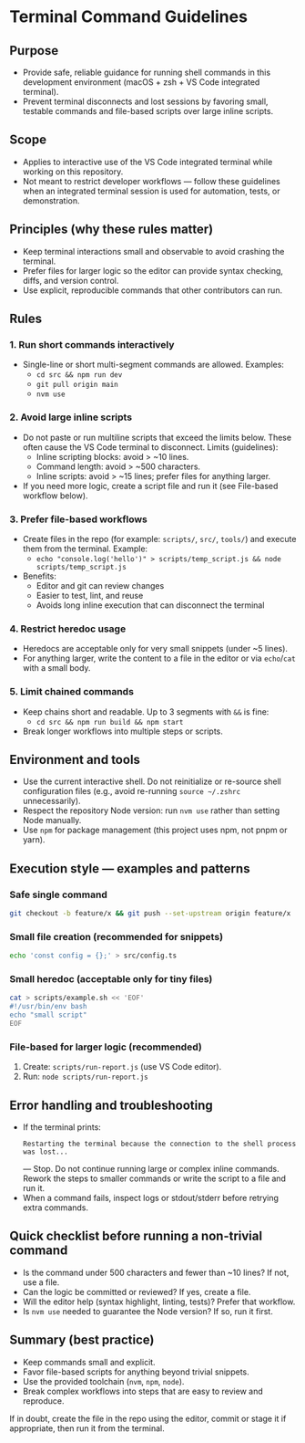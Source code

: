 # Terminal Command Guidelines

## Purpose
- Provide safe, reliable guidance for running shell commands in this development environment (macOS + zsh + VS Code integrated terminal).
- Prevent terminal disconnects and lost sessions by favoring small, testable commands and file-based scripts over large inline scripts.

## Scope
- Applies to interactive use of the VS Code integrated terminal while working on this repository.
- Not meant to restrict developer workflows — follow these guidelines when an integrated terminal session is used for automation, tests, or demonstration.

## Principles (why these rules matter)
- Keep terminal interactions small and observable to avoid crashing the terminal.
- Prefer files for larger logic so the editor can provide syntax checking, diffs, and version control.
- Use explicit, reproducible commands that other contributors can run.

## Rules

### 1. Run short commands interactively
- Single-line or short multi-segment commands are allowed.
  Examples:
  - `cd src && npm run dev`
  - `git pull origin main`
  - `nvm use`

### 2. Avoid large inline scripts
- Do not paste or run multiline scripts that exceed the limits below. These often cause the VS Code terminal to disconnect.
  Limits (guidelines):
  - Inline scripting blocks: avoid > ~10 lines.
  - Command length: avoid > ~500 characters.
  - Inline scripts: avoid > ~15 lines; prefer files for anything larger.
- If you need more logic, create a script file and run it (see File-based workflow below).

### 3. Prefer file-based workflows
- Create files in the repo (for example: `scripts/`, `src/`, `tools/`) and execute them from the terminal.
  Example:
  - `echo "console.log('hello')" > scripts/temp_script.js && node scripts/temp_script.js`
- Benefits:
  - Editor and git can review changes
  - Easier to test, lint, and reuse
  - Avoids long inline execution that can disconnect the terminal

### 4. Restrict heredoc usage
- Heredocs are acceptable only for very small snippets (under ~5 lines).
- For anything larger, write the content to a file in the editor or via `echo`/`cat` with a small body.

### 5. Limit chained commands
- Keep chains short and readable. Up to 3 segments with `&&` is fine:
  - `cd src && npm run build && npm start`
- Break longer workflows into multiple steps or scripts.

## Environment and tools
- Use the current interactive shell. Do not reinitialize or re-source shell configuration files (e.g., avoid re-running `source ~/.zshrc` unnecessarily).
- Respect the repository Node version: run `nvm use` rather than setting Node manually.
- Use `npm` for package management (this project uses npm, not pnpm or yarn).

## Execution style — examples and patterns

### Safe single command
```bash
git checkout -b feature/x && git push --set-upstream origin feature/x
```

### Small file creation (recommended for snippets)
```bash
echo 'const config = {};' > src/config.ts
```

### Small heredoc (acceptable only for tiny files)
```bash
cat > scripts/example.sh << 'EOF'
#!/usr/bin/env bash
echo "small script"
EOF
```

### File-based for larger logic (recommended)
1. Create: `scripts/run-report.js` (use VS Code editor).
2. Run: `node scripts/run-report.js`

## Error handling and troubleshooting
- If the terminal prints:
  ```
  Restarting the terminal because the connection to the shell process was lost...
  ```
  — Stop. Do not continue running large or complex inline commands. Rework the steps to smaller commands or write the script to a file and run it.
- When a command fails, inspect logs or stdout/stderr before retrying extra commands.

## Quick checklist before running a non-trivial command
- Is the command under 500 characters and fewer than ~10 lines? If not, use a file.
- Can the logic be committed or reviewed? If yes, create a file.
- Will the editor help (syntax highlight, linting, tests)? Prefer that workflow.
- Is `nvm use` needed to guarantee the Node version? If so, run it first.

## Summary (best practice)
- Keep commands small and explicit.
- Favor file-based scripts for anything beyond trivial snippets.
- Use the provided toolchain (`nvm`, `npm`, `node`).
- Break complex workflows into steps that are easy to review and reproduce.

If in doubt, create the file in the repo using the editor, commit or stage it if appropriate, then run it from the terminal.